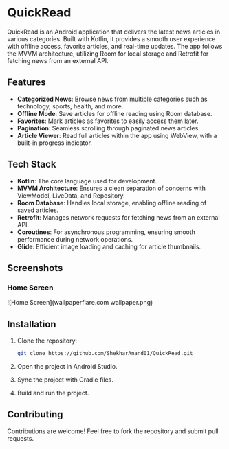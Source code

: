 # QuickRead

QuickRead is an Android application that delivers the latest news articles in various categories. Built with Kotlin, it provides a smooth user experience with offline access, favorite articles, and real-time updates. The app follows the MVVM architecture, utilizing Room for local storage and Retrofit for fetching news from an external API.

## Features

- **Categorized News**: Browse news from multiple categories such as technology, sports, health, and more.
- **Offline Mode**: Save articles for offline reading using Room database.
- **Favorites**: Mark articles as favorites to easily access them later.
- **Pagination**: Seamless scrolling through paginated news articles.
- **Article Viewer**: Read full articles within the app using WebView, with a built-in progress indicator.

## Tech Stack

- **Kotlin**: The core language used for development.
- **MVVM Architecture**: Ensures a clean separation of concerns with ViewModel, LiveData, and Repository.
- **Room Database**: Handles local storage, enabling offline reading of saved articles.
- **Retrofit**: Manages network requests for fetching news from an external API.
- **Coroutines**: For asynchronous programming, ensuring smooth performance during network operations.
- **Glide**: Efficient image loading and caching for article thumbnails.

## Screenshots

### Home Screen
![Home Screen](wallpaperflare.com wallpaper.png)

## Installation

1. Clone the repository:
    ```bash
    git clone https://github.com/ShekharAnand01/QuickRead.git
    ```

2. Open the project in Android Studio.

3. Sync the project with Gradle files.

4. Build and run the project.

## Contributing

Contributions are welcome! Feel free to fork the repository and submit pull requests.

